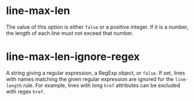 # line-max-len

The value of this option is either `false` or a positive integer. If it is a number, the length of each line must not exceed that number.

# line-max-len-ignore-regex

A string giving a regular expression, a RegExp object, or `false`. If set, lines with names matching the given regular expression are ignored for the `line-length` rule. For example, lines with long `href` attributes can be excluded with regex `href`.
